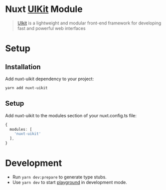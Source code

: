 # Nuxt [UIKit](https://github.com/uikit/uikit) Module

> [UIkit](https://github.com/uikit/uikit) is a lightweight and modular front-end framework for developing fast and powerful web interfaces

# Setup

## Installation
Add nuxt-uikit dependency to your project:

```bash
yarn add nuxt-uikit
```

## Setup
Add nuxt-uikit to the modules section of your nuxt.config.ts file:

```ts
{
  modules: [
    'nuxt-uikit'
  ],
}

```
# Development

- Run `yarn dev:prepare` to generate type stubs.
- Use `yarn dev` to start [playground](./playground) in development mode.

